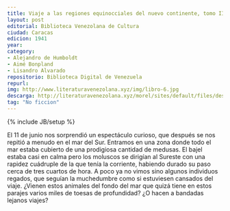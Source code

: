```yaml
---
title: Viaje a las regiones equinocciales del nuevo continente, tomo III
layout: post
editorial: Biblioteca Venezolana de Cultura
ciudad: Caracas
edicion: 1941
year: 
category: 
- Alejandro de Humboldt
- Aimé Bonpland
- Lisandro Alvarado
repositorio: Biblioteca Digital de Venezuela
repurl: 
img: http://www.literaturavenezolana.xyz/img/libro-6.jpg
descarga: http://literaturavenezolana.xyz/morel/sites/default/files/descargas/Alejandro_Humbolt_viaje_a_las_regiones_equinocciales_tomo_3_morel.pdf
tag: "No ficcion"
---
```

{% include JB/setup %}

El 11 de junio nos sorprendió un espectáculo curioso, que después se nos repitió a menudo en el mar del Sur. Entramos en una zona donde todo el mar estaba cubierto de una prodigiosa cantidad de medusas. El bajel estaba casi en calma pero los moluscos se dirigían al Sureste con una rapidez cuádruple de la que tenía la corriente, habiendo durado su paso cerca de tres cuartos de hora. A poco ya no vimos sino algunos individuos regados, que seguían la muchedumbre como si estuviesen cansados del viaje. ¿Vienen estos animales del fondo del mar que quizá tiene en estos parajes varios miles de toesas de profundidad? ¿O hacen a bandadas lejanos viajes?